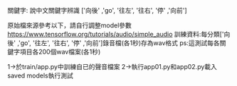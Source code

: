 關鍵字:
說中文關鍵字辨識
['向後' ,'go', '往左', '往右', '停' ,'向前']

原始檔來源參考以下，請自行調整model參數
https://www.tensorflow.org/tutorials/audio/simple_audio
訓練資料:每分類['向後' ,'go', '往左', '往右', '停' ,'向前']錄音檔(各1秒)存為wav格式
ps:這測試每各關鍵字項目各200個wav檔案(各1秒)


1->於train/app.py中訓練自已的聲音檔案
2->執行app01.py和app02.py載入saved models執行測試